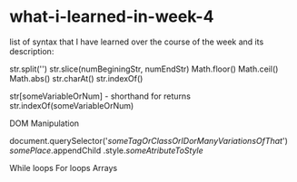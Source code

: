 # what-i-learned-in-week-4
list of syntax that I have learned over the course of the week and its description:  

str.split('')
str.slice(numBeginingStr, numEndStr)
Math.floor()
Math.ceil()  
Math.abs()
str.charAt()
str.indexOf()

str[someVariableOrNum] - shorthand for returns str.indexOf(someVariableOrNum)

DOM Manipulation

document.querySelector('_someTagOrClassOrIDorManyVariationsOfThat_')
_somePlace_.appendChild
.style._someAtributeToStyle_



While loops
For loops
Arrays
